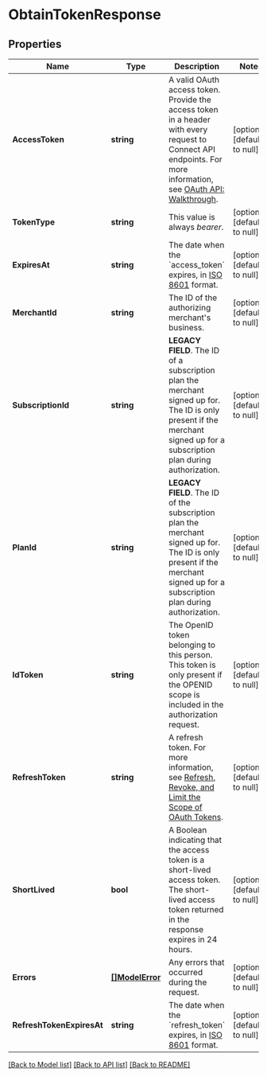 # ObtainTokenResponse

## Properties
Name | Type | Description | Notes
------------ | ------------- | ------------- | -------------
**AccessToken** | **string** | A valid OAuth access token.  Provide the access token in a header with every request to Connect API endpoints. For more information, see [OAuth API: Walkthrough](https://developer.squareup.com/docs/oauth-api/walkthrough). | [optional] [default to null]
**TokenType** | **string** | This value is always _bearer_. | [optional] [default to null]
**ExpiresAt** | **string** | The date when the &#x60;access_token&#x60; expires, in [ISO 8601](http://www.iso.org/iso/home/standards/iso8601.htm) format. | [optional] [default to null]
**MerchantId** | **string** | The ID of the authorizing merchant&#x27;s business. | [optional] [default to null]
**SubscriptionId** | **string** | __LEGACY FIELD__. The ID of a subscription plan the merchant signed up for. The ID is only present if the merchant signed up for a subscription plan during authorization. | [optional] [default to null]
**PlanId** | **string** | __LEGACY FIELD__. The ID of the subscription plan the merchant signed up for. The ID is only present if the merchant signed up for a subscription plan during authorization. | [optional] [default to null]
**IdToken** | **string** | The OpenID token belonging to this person. This token is only present if the OPENID scope is included in the authorization request. | [optional] [default to null]
**RefreshToken** | **string** | A refresh token.  For more information, see [Refresh, Revoke, and Limit the Scope of OAuth Tokens](https://developer.squareup.com/docs/oauth-api/refresh-revoke-limit-scope). | [optional] [default to null]
**ShortLived** | **bool** | A Boolean indicating that the access token is a short-lived access token. The short-lived access token returned in the response expires in 24 hours. | [optional] [default to null]
**Errors** | [**[]ModelError**](Error.md) | Any errors that occurred during the request. | [optional] [default to null]
**RefreshTokenExpiresAt** | **string** | The date when the &#x60;refresh_token&#x60; expires, in [ISO 8601](http://www.iso.org/iso/home/standards/iso8601.htm) format. | [optional] [default to null]

[[Back to Model list]](../README.md#documentation-for-models) [[Back to API list]](../README.md#documentation-for-api-endpoints) [[Back to README]](../README.md)

